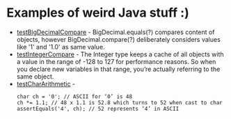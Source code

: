 # Examples of weird Java stuff :)

* [testBigDecimalCompare](src/test/java/itx/examples/javaisweird/tests/WeirdTesting.java) -
  BigDecimal.equals(?) compares content of objects, however BigDecimal.compare(?) deliberately considers values like '1' and '1.0' as same value.
* [testIntegerCompare](src/test/java/itx/examples/javaisweird/tests/WeirdTesting.java) -
  The Integer type keeps a cache of all objects with a value in the range of -128 to 127 for performance reasons. So when you declare new variables in that range, you’re actually referring to the same object. 
* [testCharArithmetic](src/test/java/itx/examples/javaisweird/tests/WeirdTesting.java) -
  ```
  char ch = '0'; // ASCII for ‘0’ is 48
  ch *= 1.1; // 48 x 1.1 is 52.8 which turns to 52 when cast to char
  assertEquals('4', ch); // 52 represents ‘4’ in ASCII
  ```